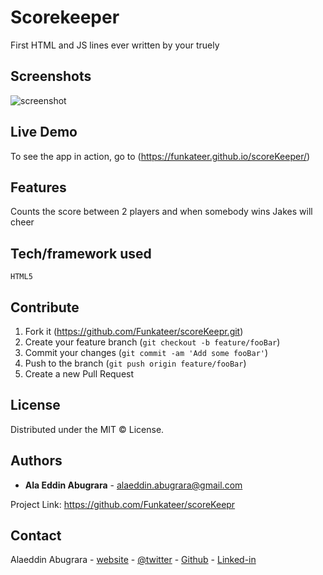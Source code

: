 # Scorekeeper
First HTML and JS lines ever written by your truely


## Screenshots
![screenshot](https://alabugrara.com/img/scoreKeepr-poster.png)

## Live Demo
To see the app in action, go to (https://funkateer.github.io/scoreKeeper/)

## Features
Counts the score between 2 players and when somebody wins Jakes will cheer

## Tech/framework used
```
HTML5
```

## Contribute
1. Fork it (<https://github.com/Funkateer/scoreKeepr.git>)
2. Create your feature branch (`git checkout -b feature/fooBar`)
3. Commit your changes (`git commit -am 'Add some fooBar'`)
4. Push to the branch (`git push origin feature/fooBar`)
5. Create a new Pull Request


## License
Distributed under the MIT ©  License.


## Authors
* **Ala Eddin Abugrara** - alaeddin.abugrara@gmail.com

Project Link: https://github.com/Funkateer/scoreKeepr


## Contact
Alaeddin Abugrara - [website](http://www.alabugrara.com) - [@twitter](https://twitter.com/twitter_handle) - [Github](https://github.com/Funkateer) - [Linked-in](https://www.linkedin.com/in/al%C3%A0-eddin-abugrara-214ba5115/)


<!-- Markdown links & imgs  -->
